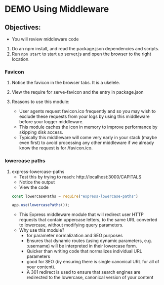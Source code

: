 # DEMO Using Middleware
## Objectives:
* You will review middleware code

1. Do an npm install, and read the package.json dependencies and scripts.
1. Run `npm start` to start up server.js and open the browser to the right location. 

### Favicon
1. Notice the favicon in the browser tabs. It is a ukelele. 


1. View the require for serve-favicon and the entry in package.json

1. Reasons to use this module:
   - User agents request favicon.ico frequently and so you may wish to exclude these requests from your logs by using this middleware before your logger middleware.
   - This module caches the icon in memory to improve performance by skipping disk access.
   - Typically this middleware will come very early in your stack (maybe even first) to avoid processing any other middleware if we already know the request is for /favicon.ico. 

### lowercase paths
1. express-lowercase-paths   
    - Test this by trying to reach: http://localhost:3000/CAPITALS
    - Notice the output
    - View the code 
    ```javascript
    const lowercasePaths = require("express-lowercase-paths")

    app.use(lowercasePaths());
    ```   
    - This Express middleware module that will redirect user HTTP requests that contain uppercase letters, to the same URL converted to lowercase, without modifying query parameters.
    - Why use this module?
        - for parameter normalization and SEO purposes
        - Ensures that dynamic routes (using dynamic parameters, e.g. :username) will be interpreted in their lowercase form. 
        - Quicker than writing code that normalizes individual URL parameters
        - good for SEO (by ensuring there is single canonical URL for all of your content).
        - A 301 redirect is used to ensure that search engines are redirected to the lowercase, canonical version of your content
